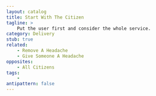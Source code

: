 ```yaml
---
layout: catalog
title: Start With The Citizen
tagline: >
    Put the user first and consider the whole service.
category: Delivery
stub: true
related:
    - Remove A Headache
    - Give Someone A Headache
opposites:
    - All Citizens
tags:
    - 
antipattern: false 
---
```


